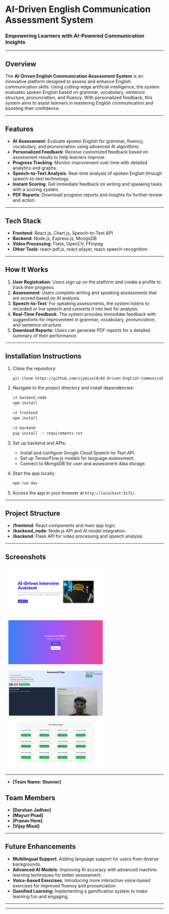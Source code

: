# **AI-Driven English Communication Assessment System**

### Empowering Learners with AI-Powered Communication Insights

---

## **Overview**

The **AI-Driven English Communication Assessment System** is an innovative platform designed to assess and enhance English communication skills. Using cutting-edge artificial intelligence, the system evaluates spoken English based on grammar, vocabulary, sentence structure, pronunciation, and fluency. With personalized feedback, this system aims to assist learners in mastering English communication and boosting their confidence.

---

## **Features**

- **AI Assessment**: Evaluate spoken English for grammar, fluency, vocabulary, and pronunciation using advanced AI algorithms.  
- **Personalized Feedback**: Receive customized feedback based on assessment results to help learners improve.  
- **Progress Tracking**: Monitor improvement over time with detailed analytics and graphs.  
- **Speech-to-Text Analysis**: Real-time analysis of spoken English through speech-to-text technology.  
- **Instant Scoring**: Get immediate feedback on writing and speaking tasks with a scoring system.  
- **PDF Reports**: Download progress reports and insights for further review and action.

---

## **Tech Stack**

- **Frontend**: React.js, Chart.js, Speech-to-Text API  
- **Backend**: Node.js, Express.js, MongoDB  
- **Video Processing**: Flask, OpenCV, FFmpeg
- **Other Tools**: react-pdf.js, react-player, react-speech-recognition 

---

## **How It Works**

1. **User Registration**: Users sign up on the platform and create a profile to track their progress.  
2. **Assessment**: Users complete writing and speaking assessments that are scored based on AI analysis.  
3. **Speech-to-Text**: For speaking assessments, the system listens to recorded or live speech and converts it into text for analysis.  
4. **Real-Time Feedback**: The system provides immediate feedback with suggestions for improvement in grammar, vocabulary, pronunciation, and sentence structure.  
5. **Download Reports**: Users can generate PDF reports for a detailed summary of their performance.

---

## **Installation Instructions**

1. Clone the repository:  
    ```bash
    git clone https://github.com/vjymisal0/AI-Driven-English-Communication-Assessment-System
    ```

2. Navigate to the project directory and install dependencies:  
    ```bash
    cd backend_node 
    npm install
    ```
    ```bash
    cd frontend
    npm install
    ```
    ```bash
    cd backend
    pip install -r requirements.txt
    ```

3. Set up backend and APIs:  
   - Install and configure Google Cloud Speech-to-Text API.  
   - Set up TensorFlow.js models for language assessment.  
   - Connect to MongoDB for user and assessment data storage.

4. Start the app locally:  
    ```bash
    npm run dev
    ```

5. Access the app in your browser at `http://localhost:5173/`.

---

## **Project Structure**

- **/frontend**: React components and main app logic.  
- **/backend_node**: Node.js API and AI model integration.
- **/backend**: Flask API for video processing and speech analysis.  
  

---

## **Screenshots**

<div style="display: flex; flex-wrap: wrap; justify-content: space-between;">

<img src="/screenshots/Home.jpg" alt="Home Page" width="300" style="margin: 10px;"/>
<img src="/screenshots/AuthPage.jpg" alt="Authentication Page" width="300" style="margin: 10px;"/>
<img src="/screenshots/Assessment.jpg" alt="Assessment Page" width="300" style="margin: 10px;"/>
<img src="/screenshots/VideoDash.jpg" alt="Video Dashboard" width="300" style="margin: 10px;"/>

</div>

---

- **[Team Name: Stunner]**  
## **Team Members**

- **[Darshan Jadhav]**  
- **[Mayuri Phad]**  
- **[Pranav Hore]**
- **[Vijay Misal]**  


---

## **Future Enhancements**

- **Multilingual Support**: Adding language support for users from diverse backgrounds.  
- **Advanced AI Models**: Improving AI accuracy with advanced machine learning techniques for better assessment.  
- **Voice-based Exercises**: Introducing more interactive voice-based exercises for improved fluency and pronunciation.  
- **Gamified Learning**: Implementing a gamification system to make learning fun and engaging.  

---


---

